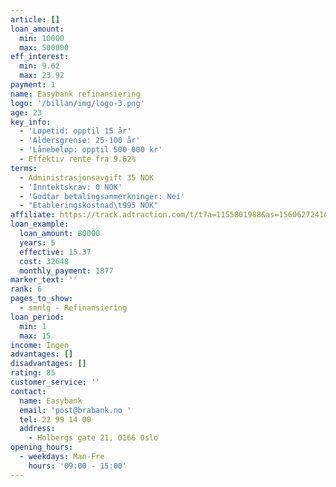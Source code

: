 ```yaml
---
article: []
loan_amount:
  min: 10000
  max: 500000
eff_interest:
  min: 9.62
  max: 23.92
payment: 1
name: Easybank refinansiering
logo: '/billan/img/logo-3.png'
age: 23
key_info:
  - 'Løpetid: opptil 15 år'
  - 'Aldersgrense: 25-100 år'
  - 'Lånebeløp: opptil 500 000 kr'
  - Effektiv rente fra 9.62%
terms:
  - Administrasjonsavgift 35 NOK
  - 'Inntektskrav: 0 NOK'
  - 'Godtar betalingsanmerkninger: Nei'
  - "Etableringskostnad\t995 NOK"
affiliate: https://track.adtraction.com/t/t?a=1155801988&as=1560627241&t=2&tk=1
loan_example:
  loan_amount: 80000
  years: 5
  effective: 15.37
  cost: 32648
  monthly_payment: 1877
marker_text: ''
rank: 6
pages_to_show:
  - smnlg - Refinansiering
loan_period:
  min: 1
  max: 15
income: Ingen
advantages: []
disadvantages: []
rating: 85
customer_service: ''
contact:
  name: Easybank
  email: 'post@brabank.no '
  tel: 22 99 14 00
  address:
    - Holbergs gate 21, 0166 Oslo
opening_hours:
  - weekdays: Man-Fre
    hours: '09:00 - 15:00'
---
```

